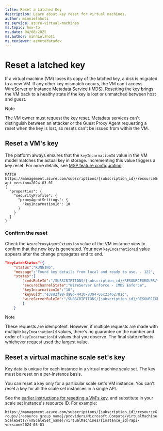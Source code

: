 ```yaml
---
title: Reset a Latched Key
description: Learn about key reset for virtual machines.
author: minnielahoti
ms.service: azure-virtual-machines
ms.topic: how-to
ms.date: 04/08/2025
ms.author: minnielahoti
ms.reviewer: azmetadatadev
---
```


# Reset a latched key

If a virtual machine (VM) loses its copy of the latched key, a disk is migrated to a new VM. If any other key mismatch occurs, the VM can't access WireServer or Instance Metadata Service (IMDS). Resetting the key brings the VM back to a healthy state if the key is lost or unmatched between host and guest.

> [!NOTE]
> The VM owner must request the key reset. Metadata services can't distinguish between an attacker or the Guest Proxy Agent requesting a reset when the key is lost, so resets can't be issued from within the VM.

## Reset a VM's key

The platform always ensures that the `keyIncarnationId` value in the VM model matches the actual key in storage. Incrementing this value triggers a key reset. For more details, see [MSP feature configuration](../configuration.md).

```http
PATCH https://management.azure.com/subscriptions/{subscription_id}/resourceGroups/{resource_group_name}/providers/Microsoft.Compute/virtualMachines/{virtualMachine_Name}?api-version=2024-03-01
{
  "properties": {
    "securityProfile": {
      "proxyAgentSettings": {
        "keyIncarnationId": 10
      }
    }
  }
}
```

### Confirm the reset

Check the `AzureProxyAgentExtension` value of the VM instance view to confirm that the new key is generated. Your new `keyIncarnationId` value appears after the change propagates end to end.

```json
"keyLatchStatus":{
    "status":"RUNNING",
    "message":"Found key details from local and ready to use. - 122",
    "states":{
        "imdsRuleId":"/SUBSCRIPTIONS/{subscription_id}/RESOURCEGROUPS/{resource_group}/PROVIDERS/MICROSOFT.COMPUTE/GALLERIES/GALLERYXX/INVMACCESSCONTROLPROFILES/WINDOWSIMDS/VERSIONS/{data_version}",
        "secureChannelState":"WireServer Enforce - IMDS Enforce",
        "keyIncarnationId":"10",
        "keyGuid":"e3882f98-da8d-4410-8394-06c23462781c",
        "wireServerRuleId":"/SUBSCRIPTIONS/{subscription_id}/RESOURCEGROUPS/{resource_group}/PROVIDERS/MICROSOFT.COMPUTE/GALLERIES/GALLERYXX/INVMACCESSCONTROLPROFILES/WINDOWSWIRESERVER/VERSIONS/{data_version}"
        }
    }
```

> [!NOTE]
> These requests are idempotent. However, if multiple requests are made with multiple `keyIncarnationId` values, there's no guarantee on the number and order of `keyIncarnationId` values that you observe. The final state reflects whichever request used the largest value.

## Reset a virtual machine scale set's key

Key data is unique for each instance in a virtual machine scale set. The key must be reset on a per-instance basis.

You can reset a key only for a particular scale set's VM instance. You can't reset a key for all the scale set instances in a single API.

See the [earlier instructions for resetting a VM's key](#reset-a-vms-key), and substitute in your scale set instance's resource ID. For example:

`https://management.azure.com/subscriptions/{subscription_id}/resourceGroups/{resource_group_name}/providers/Microsoft.Compute/virtualMachineScaleSets/{vmScaleSet_name}/virtualMachines/{instance_id}?api-version=2024-03-01`
